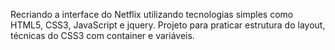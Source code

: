 Recriando a interface do Netflix utilizando tecnologias simples como HTML5, CSS3, JavaScript e jquery. Projeto para praticar estrutura do layout, técnicas do CSS3 com container e variáveis.